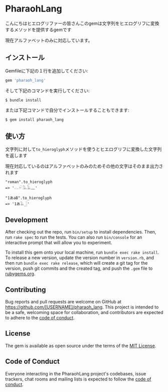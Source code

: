 # PharaohLang
こんにちはヒエログリファーの皆さんこのgemは文字列をヒエログリフに変換するメソッドを提供するgemです

現在アルファベットのみに対応しています。

## インストール

Gemfileに下記の１行を追加してください:

```ruby
gem 'pharaoh_lang'
```

そして下記のコマンドを実行してください:

    $ bundle install

または下記コマンドで自分でインストールすることもできます:

    $ gem install pharaoh_lang

## 使い方
文字列に対して`to_hieroglyph`メソッドを使うとヒエログリフに変換した文字列を返します

現在対応しているのはアルファベットのみのためその他の文字はそのまま出力されます
```
"roman".to_hieroglyph
=> '𓂋𓍯𓅓𓄿𓈖'

"1あaB".to_hieroglyph
=> '1あ𓄿𓃀'
```
## Development

After checking out the repo, run `bin/setup` to install dependencies. Then, run `rake spec` to run the tests. You can also run `bin/console` for an interactive prompt that will allow you to experiment.

To install this gem onto your local machine, run `bundle exec rake install`. To release a new version, update the version number in `version.rb`, and then run `bundle exec rake release`, which will create a git tag for the version, push git commits and the created tag, and push the `.gem` file to [rubygems.org](https://rubygems.org).

## Contributing

Bug reports and pull requests are welcome on GitHub at https://github.com/[USERNAME]/pharaoh_lang. This project is intended to be a safe, welcoming space for collaboration, and contributors are expected to adhere to the [code of conduct](https://github.com/[USERNAME]/pharaoh_lang/blob/master/CODE_OF_CONDUCT.md).

## License

The gem is available as open source under the terms of the [MIT License](https://opensource.org/licenses/MIT).

## Code of Conduct

Everyone interacting in the PharaohLang project's codebases, issue trackers, chat rooms and mailing lists is expected to follow the [code of conduct](https://github.com/[USERNAME]/pharaoh_lang/blob/master/CODE_OF_CONDUCT.md).
